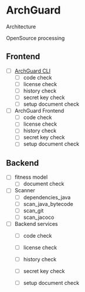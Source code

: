 # ArchGuard

Architecture

OpenSource processing

## Frontend

- [ ] [ArchGuard CLI](https://github.com/archguard/arch-guard-cli)
   - [ ] code check
   - [ ] license check
   - [ ] history check
   - [ ] secret key check
   - [ ] setup document check
- [ ] ArchGuard Frontend
   - [ ] code check
   - [ ] license check
   - [ ] history check
   - [ ] secret key check
   - [ ] setup document check

## Backend

- [ ] fitness model
   - [ ] document check
- [ ] Scanner
   - [ ] dependencies_java
   - [ ] scan_java_bytecode
   - [ ] scan_git  
   - [ ] scan_jacoco 
- [ ] Backend services
   - [ ] code check
   - [ ] license check
   - [ ] history check
   - [ ] secret key check
   - [ ] setup document check


